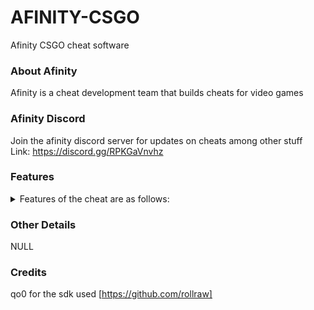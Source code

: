 # AFINITY-CSGO
Afinity CSGO cheat software

### About Afinity
Afinity is a cheat development team that builds cheats for video games
<br>

### Afinity Discord
Join the afinity discord server for updates on cheats among other stuff
<br>
Link: https://discord.gg/RPKGaVnvhz
<br>

### Features
<details>
<summary>Features of the cheat are as follows:</summary>
<br>
TODO
</details>

### Other Details
NULL

### Credits
qo0 for the sdk used [https://github.com/rollraw]